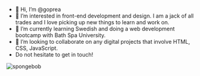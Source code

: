 - 👋 Hi, I’m @goprea
- 👀 I’m interested in front-end development and design. I am a jack of all trades and I love picking up new things to learn and work on.
- 🌱 I’m currently learning Swedish and doing a web development bootcamp with Bath Spa University. 
- 💞️ I’m looking to collaborate on any digital projects that involve HTML, CSS, JavaScript.
- Do not hesitate to get in touch!

![spongebob](https://user-images.githubusercontent.com/105419340/175962016-47874ad7-4d2a-4be5-a2e6-b5dc64c94a78.gif)


<!---
goprea/goprea is a ✨ special ✨ repository because its `README.md` (this file) appears on your GitHub profile.
You can click the Preview link to take a look at your changes.
--->
